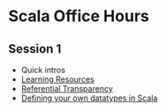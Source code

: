 # Scala Office Hours

## Session 1
  * Quick intros
  * [Learning Resources](resources/README.md)
  * [Referential Transparency](rt/README.md)
  * [Defining your own datatypes in Scala](datatypes/README.md)
